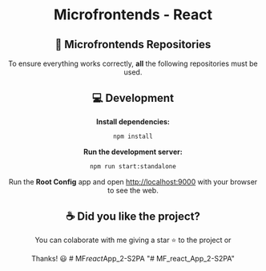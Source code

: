 <div align="center">

# Microfrontends - React


## 🔶 Microfrontends Repositories

To ensure everything works correctly, **all** the following repositories must be used.

## 💻 Development

**Install dependencies:**

```bash
npm install
```

**Run the development server:**

```bash
npm run start:standalone
```

Run the **Root Config** app and open [http://localhost:9000](http://localhost:9000) with your browser to see the web.

## ☕️ Did you like the project?

You can colaborate with me giving a star ⭐️ to the project or


Thanks! 😃
#   M F _ r e a c t _ A p p _ 2 - S 2 P A  
 "# MF_react_App_2-S2PA" 
